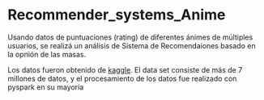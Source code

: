 # Recommender_systems_Anime
Usando datos de puntuaciones (rating) de diferentes ánimes de múltiples usuarios, se realizá un análisis de Sistema de Recomendaiones basado en la opnión de las masas.
  
Los datos fueron obtenido de [kaggle](https://www.kaggle.com/datasets/CooperUnion/anime-recommendations-database?select=rating.csv). El data set consiste de más de 7 millones de datos, y el procesamiento de los datos fue realizado con pyspark en su mayoría
